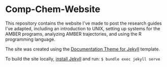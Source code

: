 # Comp-Chem-Website

This repository contains the website I've made to post the research guides
I've adapted, including an introduction to UNIX, setting up systems for the
AMBER programs, analyzing AMBER trajectories, and using the R programming
language.

The site was created using the
[Documentation Theme for Jekyll](http://jekyllthemes.org/themes/documentation-theme-jekyll/)
template.

To build the site locally,
[install Jekyll](https://jekyllrb.com/docs/installation/) and run:
```$ bundle exec jekyll serve```
